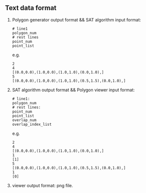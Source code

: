 ## Text data format

1. Polygon generator output format && SAT algorithm input format:
   
   ```
   # line1
   polygon_num
   # rest lines
   point_num
   point_list
   ```
   
   e.g.

   ```
   2
   4
   [(0.0,0.0),(1.0,0.0),(1.0,1.0),(0.0,1.0),]
   5
   [(0.0,0.0),(1.0,0.0),(1.0,1.0),(0.5,1.5),(0.0,1.0),]
   ```

2. SAT algorithm output format && Polygon viewer input format:
   
   ```
   # line1:
   polygon_num
   # rest lines:
   point_num
   point_list
   overlap_num
   overlap_index_list
   ```
   
   e.g.

   ```
   2
   4
   [(0.0,0.0),(1.0,0.0),(1.0,1.0),(0.0,1.0),]
   1
   [1]
   5
   [(0.0,0.0),(1.0,0.0),(1.0,1.0),(0.5,1.5),(0.0,1.0),]
   1
   [0]
   ```
   
3. viewer output format: png file.

